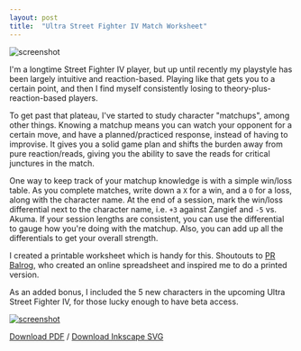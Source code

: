 ```yaml
---
layout: post
title:  "Ultra Street Fighter IV Match Worksheet"
---
```


![screenshot]({{site.url}}/files/usf4.png)

I'm a longtime Street Fighter IV player, but up until recently my playstyle has been largely intuitive and reaction-based. Playing like that gets you to a certain point, and then I find myself consistently losing to theory-plus-reaction-based players.

To get past that plateau, I've started to study character "matchups", among other things. Knowing a matchup means you can watch your opponent for a certain move, and have a planned/practiced response, instead of having to improvise. It gives you a solid game plan and shifts the burden away from pure reaction/reads, giving you the ability to save the reads for critical junctures in the match.

One way to keep track of your matchup knowledge is with a simple win/loss table. As you complete matches, write down a `X` for a win, and a `O` for a loss, along with the character name. At the end of a session, mark the win/loss differential next to the character name, i.e. `+3` against Zangief and `-5` vs. Akuma. If your session lengths are consistent, you can use the differential to gauge how you're doing with the matchup. Also, you can add up all the differentials to get your overall strength.

I created a printable worksheet which is handy for this. Shoutouts to [PR Balrog](http://www.eventhubs.com/news/2014/feb/09/how-has-pr-balrog-performed-different-characters-ssf4-ae-v2012-check-out-spreadsheet/), who created an online spreadsheet and inspired me to do a printed version.

As an added bonus, I included the 5 new characters in the upcoming Ultra Street Fighter IV, for those lucky enough to have beta access.

[![screenshot]({{site.url}}/files/usf4_match_worksheet.png)]({{site.url}}/files/usf4_match_worksheet.pdf)

[Download PDF]({{site.url}}/files/usf4_match_worksheet.pdf) /
[Download Inkscape SVG]({{site.url}}/files/usf4_match_worksheet.svg)
